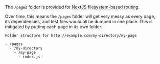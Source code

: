 The `/pages` folder is provided for [NextJS filesystem-based routing](https://nextjs.org/docs).

Over time, this means the `/pages` folder will get very messy as
every page, its dependencies, and test files would all be dumped in
one place. This is mitigated by putting each page in its own folder:

```
Folder structure for http://example.com/my-directory/my-page

- /pages
  - /my-directory
    - /my-page
      - index.js
```
